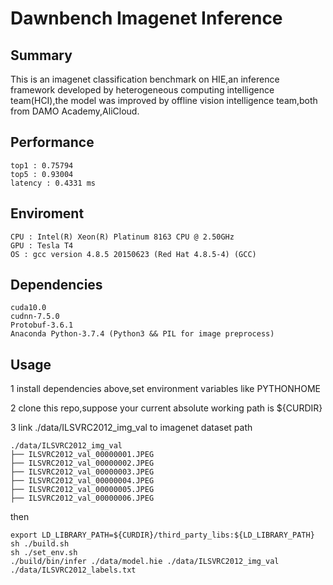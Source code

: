 # Dawnbench Imagenet Inference

## Summary
This is an imagenet classification benchmark on HIE,an inference framework developed by heterogeneous computing intelligence team(HCI),the model was improved by offline vision intelligence team,both from DAMO Academy,AliCloud.

## Performance
```
top1 : 0.75794
top5 : 0.93004
latency : 0.4331 ms
```

## Enviroment
```
CPU : Intel(R) Xeon(R) Platinum 8163 CPU @ 2.50GHz
GPU : Tesla T4
OS : gcc version 4.8.5 20150623 (Red Hat 4.8.5-4) (GCC)
```

## Dependencies
```
cuda10.0
cudnn-7.5.0
Protobuf-3.6.1
Anaconda Python-3.7.4 (Python3 && PIL for image preprocess)
```


## Usage
1 install dependencies above,set environment variables like PYTHONHOME

2 clone this repo,suppose your current absolute working path is ${CURDIR}

3 link ./data/ILSVRC2012_img_val to imagenet dataset path
```
./data/ILSVRC2012_img_val
├── ILSVRC2012_val_00000001.JPEG
├── ILSVRC2012_val_00000002.JPEG
├── ILSVRC2012_val_00000003.JPEG
├── ILSVRC2012_val_00000004.JPEG
├── ILSVRC2012_val_00000005.JPEG
├── ILSVRC2012_val_00000006.JPEG
```

then
```
export LD_LIBRARY_PATH=${CURDIR}/third_party_libs:${LD_LIBRARY_PATH}
sh ./build.sh
sh ./set_env.sh
./build/bin/infer ./data/model.hie ./data/ILSVRC2012_img_val ./data/ILSVRC2012_labels.txt
```
